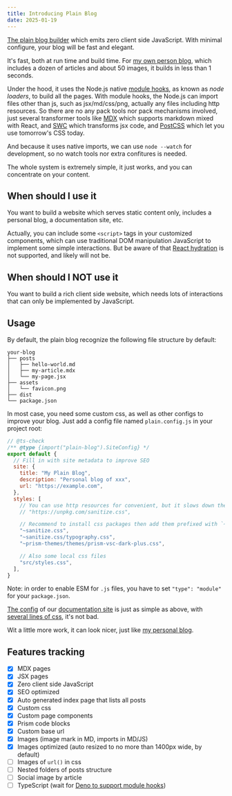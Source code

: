 ```yaml
---
title: Introducing Plain Blog
date: 2025-01-19
---
```


[The plain blog builder](https://weareoutman.github.io/plain-blog/) which emits zero client side JavaScript. With minimal configure, your blog will be fast and elegant.

It's fast, both at run time and build time. For [my own person blog](https://www.wangshenwei.com/), which includes a dozen of articles and about 50 images, it builds in less than 1 seconds.

Under the hood, it uses the Node.js native [module hooks](https://nodejs.org/docs/latest-v22.x/api/module.html#customization-hooks), as known as *node loaders*, to build all the pages. With module hooks, the Node.js can import files other than js, such as jsx/md/css/png, actually any files including http resources. So there are no any pack tools nor pack mechanisms involved, just several transformer tools like [MDX](https://mdxjs.com/) which supports markdown mixed with React, and [SWC](https://swc.rs/) which transforms jsx code, and [PostCSS](https://postcss.org/) which let you use tomorrow's CSS today.

And because it uses native imports, we can use `node --watch` for development, so no watch tools nor extra confitures is needed.

The whole system is extremely simple, it just works, and you can concentrate on your content.

## When should I use it

You want to build a website which serves static content only, includes a personal blog, a documentation site, etc.

Actually, you can include some `<script>` tags in your customized components, which can use traditional DOM manipulation JavaScript to implement some simple interactions. But be aware of that [React hydration](https://react.dev/reference/react-dom/client/hydrateRoot) is not supported, and likely will not be.

## When should I NOT use it

You want to build a rich client side website, which needs lots of interactions that can only be implemented by JavaScript.

## Usage

By default, the plain blog recognize the following file structure by default:

```text
your-blog
├── posts
│   ├── hello-world.md
│   ├── my-article.mdx
│   └── my-page.jsx
├── assets
│   └── favicon.png
├── dist
└── package.json
```

In most case, you need some custom css, as well as other configs to improve your blog. Just add a config file named `plain.config.js` in your project root:

```js
// @ts-check
/** @type {import("plain-blog").SiteConfig} */
export default {
  // Fill in with site metadata to improve SEO
  site: {
    title: "My Plain Blog",
    description: "Personal blog of xxx",
    url: "https://example.com",
  },
  styles: [
    // You can use http resources for convenient, but it slows down the build.
    // "https://unpkg.com/sanitize.css",

    // Recommend to install css packages then add them prefixed with `~`:
    "~sanitize.css",
    "~sanitize.css/typography.css",
    "~prism-themes/themes/prism-vsc-dark-plus.css",

    // Also some local css files
    "src/styles.css",
  ],
}
```

Note: in order to enable ESM for `.js` files, you have to set `"type": "module"` for your `package.json`.

[The config](https://github.com/weareoutman/plain-blog/blob/main/website/plain.config.js) of our [documentation site](https://weareoutman.github.io/plain-blog/) is just as simple as above, with [several lines of css](https://github.com/weareoutman/plain-blog/blob/main/website/src/styles.css), it's not bad.

Wit a little more work, it can look nicer, just like [my personal blog](https://www.wangshenwei.com/).

## Features tracking

- [x] MDX pages
- [x] JSX pages
- [x] Zero client side JavaScript
- [x] SEO optimized
- [x] Auto generated index page that lists all posts
- [x] Custom css
- [x] Custom page components
- [x] Prism code blocks
- [x] Custom base url
- [x] Images (image mark in MD, imports in MD/JS)
- [x] Images optimized (auto resized to no more than 1400px wide, by default)
- [ ] Images of `url()` in css
- [ ] Nested folders of posts structure
- [ ] Social image by article
- [ ] TypeScript (wait for [Deno to support module hooks](https://github.com/denoland/deno/issues/23201))
